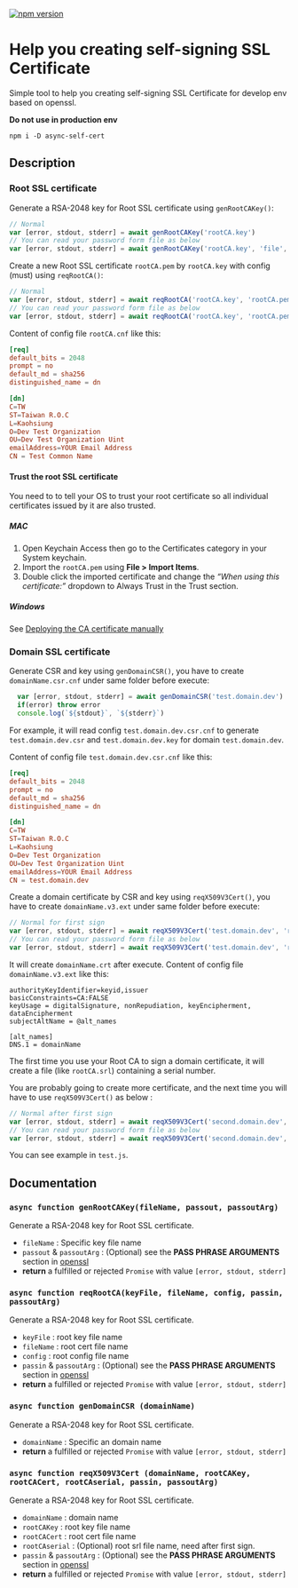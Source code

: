 [![npm version](https://badge.fury.io/js/async-self-cert.svg)](https://badge.fury.io/js/async-self-cert)

# Help you creating self-signing SSL Certificate
Simple tool to help you creating self-signing SSL Certificate for develop env based on openssl.

**Do not use in production env**

```
npm i -D async-self-cert
```

## Description
### Root SSL certificate
Generate a RSA-2048 key for Root SSL certificate using `genRootCAKey()`:
```js
// Normal
var [error, stdout, stderr] = await genRootCAKey('rootCA.key')
// You can read your password form file as below
var [error, stdout, stderr] = await genRootCAKey('rootCA.key', 'file', 'rootCA.pass')
```

Create a new Root SSL certificate `rootCA.pem` by `rootCA.key` with config (must) using `reqRootCA()`:
```js
// Normal
var [error, stdout, stderr] = await reqRootCA('rootCA.key', 'rootCA.pem', 'rootCA.cnf')
// You can read your password form file as below
var [error, stdout, stderr] = await reqRootCA('rootCA.key', 'rootCA.pem', 'rootCA.cnf', 'file', 'rootCA.pass')
```
Content of config file `rootCA.cnf` like this:
```cnf
[req]
default_bits = 2048
prompt = no
default_md = sha256
distinguished_name = dn

[dn]
C=TW
ST=Taiwan R.O.C
L=Kaohsiung
O=Dev Test Organization
OU=Dev Test Organization Uint
emailAddress=YOUR Email Address
CN = Test Common Name
```

#### Trust the root SSL certificate
You need to to tell your OS to trust your root certificate so all individual certificates issued by it are also trusted.

##### MAC
1. Open Keychain Access then go to the Certificates category in your System keychain.
2. Import the `rootCA.pem` using **File > Import Items**.
3. Double click the imported certificate and change the *“When using this certificate:”* dropdown to Always Trust in the Trust section.

##### Windows
See [Deploying the CA certificate manually](https://docs.microsoft.com/en-us/previous-versions/tn-archive/dd441069(v%3dtechnet.10)#deploying-the-ca-certificate-manually)

### Domain SSL certificate
 Generate CSR and key using `genDomainCSR()`, you have to create `domainName.csr.cnf` under same folder before execute:
```js
  var [error, stdout, stderr] = await genDomainCSR('test.domain.dev')
  if(error) throw error
  console.log(`${stdout}`, `${stderr}`)
```
For example, it will read config `test.domain.dev.csr.cnf` to generate `test.domain.dev.csr` and `test.domain.dev.key` for domain `test.domain.dev`.

Content of config file `test.domain.dev.csr.cnf` like this:
```cnf
[req]
default_bits = 2048
prompt = no
default_md = sha256
distinguished_name = dn

[dn]
C=TW
ST=Taiwan R.O.C
L=Kaohsiung
O=Dev Test Organization
OU=Dev Test Organization Uint
emailAddress=YOUR Email Address
CN = test.domain.dev
```

Create a domain certificate by CSR and key using `reqX509V3Cert()`, you have to create `domainName.v3.ext` under same folder before execute:
```js
// Normal for first sign
var [error, stdout, stderr] = await reqX509V3Cert('test.domain.dev', 'rootCA.key', 'rootCA.pem')
// You can read your password form file as below
var [error, stdout, stderr] = await reqX509V3Cert('test.domain.dev', 'rootCA.key', 'rootCA.pem', null, 'file', 'rootCA.pass')
```
It will create `domainName.crt` after execute. Content of config file `domainName.v3.ext` like this:
```ext
authorityKeyIdentifier=keyid,issuer
basicConstraints=CA:FALSE
keyUsage = digitalSignature, nonRepudiation, keyEncipherment, dataEncipherment
subjectAltName = @alt_names

[alt_names]
DNS.1 = domainName
```

The first time you use your Root CA to sign a domain certificate, it will create a file (like `rootCA.srl`) containing a serial number. 

You are probably going to create more certificate, and the next time you will have to use `reqX509V3Cert()` as below :
```js
// Normal after first sign
var [error, stdout, stderr] = await reqX509V3Cert('second.domain.dev', 'rootCA.key', 'rootCA.pem', 'rootCA.srl')
// You can read your password form file as below
var [error, stdout, stderr] = await reqX509V3Cert('second.domain.dev', 'rootCA.key', 'rootCA.pem', 'rootCA.srl', 'file', 'rootCA.pass')
```

You can see example in `test.js`.

## Documentation

### `async function genRootCAKey(fileName, passout, passoutArg)`
Generate a RSA-2048 key for Root SSL certificate.
- `fileName` : Specific key file name
- `passout` & `passoutArg` : (Optional) see the **PASS PHRASE ARGUMENTS** section in [openssl](https://www.openssl.org/docs/man1.0.2/apps/openssl.html)
- **return** a fulfilled or rejected `Promise` with value `[error, stdout, stderr]`

### `async function reqRootCA(keyFile, fileName, config, passin, passoutArg)`
Generate a RSA-2048 key for Root SSL certificate.
- `keyFile` : root key file name
- `fileName` : root cert file name
- `config` : root config file name
- `passin` & `passoutArg` : (Optional) see the **PASS PHRASE ARGUMENTS** section in [openssl](https://www.openssl.org/docs/man1.0.2/apps/openssl.html)
- **return** a fulfilled or rejected `Promise` with value `[error, stdout, stderr]`

### `async function genDomainCSR (domainName)`
Generate a RSA-2048 key for Root SSL certificate.
- `domainName` : Specific an domain name
- **return** a fulfilled or rejected `Promise` with value `[error, stdout, stderr]`

### `async function reqX509V3Cert (domainName, rootCAKey, rootCACert, rootCAserial, passin, passoutArg)`
Generate a RSA-2048 key for Root SSL certificate.
- `domainName` : domain name
- `rootCAKey` : root key file name
- `rootCACert` : root cert file name
- `rootCAserial` : (Optional) root srl file name,  need after first sign.
- `passin` & `passoutArg` : (Optional) see the **PASS PHRASE ARGUMENTS** section in [openssl](https://www.openssl.org/docs/man1.0.2/apps/openssl.html)
- **return** a fulfilled or rejected `Promise` with value `[error, stdout, stderr]`